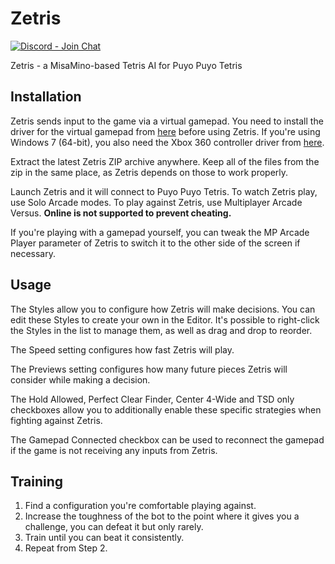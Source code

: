 # Zetris
[![Discord - Join Chat](https://img.shields.io/badge/discord-join%20chat-blue)](https://discord.gg/vfrmzUV)

Zetris - a MisaMino-based Tetris AI for Puyo Puyo Tetris

## Installation

Zetris sends input to the game via a virtual gamepad. You need to install the driver for the virtual gamepad from [here](https://github.com/mogzol/ScpDriverInterface/releases/download/1.1/ScpDriverInterface_v1.1.zip) before using Zetris. If you're using Windows 7 (64-bit), you also need the Xbox 360 controller driver from [here](https://www.microsoft.com/accessories/en-au/d/xbox-360-controller-for-windows).

Extract the latest Zetris ZIP archive anywhere. Keep all of the files from the zip in the same place, as Zetris depends on those to work properly.

Launch Zetris and it will connect to Puyo Puyo Tetris. To watch Zetris play, use Solo Arcade modes. To play against Zetris, use Multiplayer Arcade Versus. **Online is not supported to prevent cheating.**

If you're playing with a gamepad yourself, you can tweak the MP Arcade Player parameter of Zetris to switch it to the other side of the screen if necessary.

## Usage

The Styles allow you to configure how Zetris will make decisions. You can edit these Styles to create your own in the Editor. It's possible to right-click the Styles in the list to manage them, as well as drag and drop to reorder.

The Speed setting configures how fast Zetris will play.

The Previews setting configures how many future pieces Zetris will consider while making a decision.

The Hold Allowed, Perfect Clear Finder, Center 4-Wide and TSD only checkboxes allow you to additionally enable these specific strategies when fighting against Zetris.

The Gamepad Connected checkbox can be used to reconnect the gamepad if the game is not receiving any inputs from Zetris.

## Training

1. Find a configuration you're comfortable playing against.
2. Increase the toughness of the bot to the point where it gives you a challenge, you can defeat it but only rarely.
3. Train until you can beat it consistently.
4. Repeat from Step 2.
